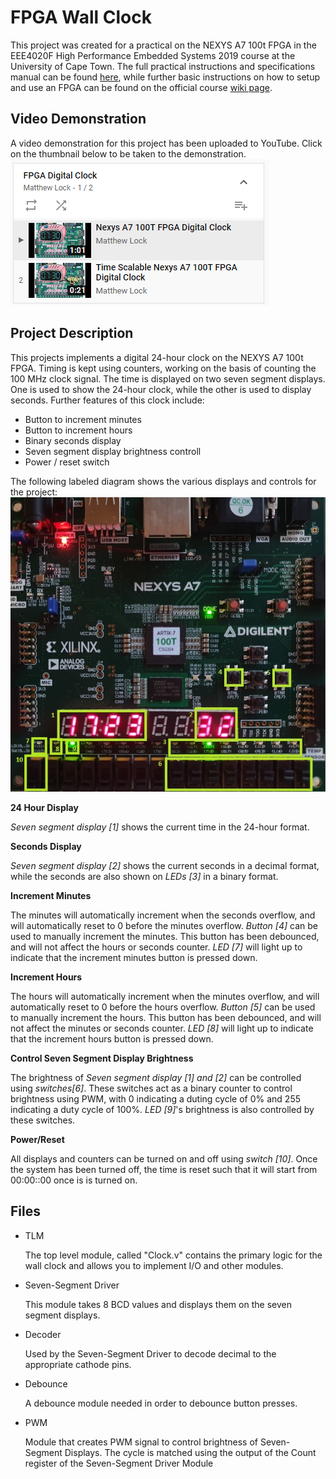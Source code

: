 
# FPGA Wall Clock
This project was created for a practical on the NEXYS A7 100t FPGA in the EEE4020F High Performance Embedded Systems 2019 course at the University of Cape Town.
The full practical instructions and specifications manual can be found [here](http://ocw.ee.uct.ac.za/courses/EEE4120F/Practicals.html), 
while further basic instructions on how to setup and use an FPGA can be found on the official course [wiki page](http://wiki.ee.uct.ac.za/Xilinx:Vivado).

## Video Demonstration
A video demonstration for this project has been uploaded to YouTube. Click on the thumbnail below to be taken to the demonstration.
<br>
[![Video Demonstration](/images/demonstration_thumbnail.png)](https://www.youtube.com/watch?v=FhooJ4PG5KM&list=PLIYLdk57DI7A1hTAwtIqUQzsAEMUl7pr1&index=1 "Video Demonstration")

## Project Description
This projects implements a digital 24-hour clock on the NEXYS A7 100t FPGA. Timing is kept using counters, working on the basis of counting the 100 MHz clock signal.
The time is displayed on two seven segment displays. One is used to show the 24-hour clock, while the other is used to display seconds.
Further features of this clock include:
- Button to increment minutes 
- Button to increment hours
- Binary seconds display
- Seven segment display brightness controll
- Power / reset switch

The following labeled diagram shows the various displays and controls for the project:
![Labeled Diagram](/images/fpga_labeled.jpeg)

**24 Hour Display**

*Seven segment display [1]* shows the current time in the 24-hour format.

**Seconds Display**

*Seven segment display [2]* shows the current seconds in a decimal format, while the seconds are also shown on *LEDs [3]* in a binary format. 


**Increment Minutes**

The minutes will automatically increment when the seconds overflow, and will automatically reset to 0 before the minutes overflow.
*Button [4]* can be used to manually increment the minutes. This button has been debounced, and will not affect the hours or seconds counter.
*LED [7]* will light up to indicate that the increment minutes button is pressed down.

**Increment Hours**

The hours will automatically increment when the minutes overflow, and will automatically reset to 0 before the hours overflow.
*Button [5]* can be used to manually increment the hours. This button has been debounced, and will not affect the minutes or seconds counter.
*LED [8]* will light up to indicate that the increment hours button is pressed down.

**Control Seven Segment Display Brightness**

The brightness of *Seven segment display [1] and [2]* can be controlled using *switches[6]*. These switches act as a binary counter to control brightness using PWM, 
with 0 indicating a duting cycle of 0% and 255 indicating a duty cycle of 100%.
*LED [9]*'s brightness is also controlled by these switches.

**Power/Reset**

All displays and counters can be turned on and off using *switch [10]*. 
Once the system has been turned off, the time is reset such that it will start from 00:00::00 once is is turned on.

## Files
* TLM

  The top level module, called "Clock.v" contains the primary logic for the wall clock and allows you to implement I/O and other modules.

* Seven-Segment Driver

   This module takes 8 BCD values and displays them on the seven segment displays.

* Decoder

    Used by the Seven-Segment Driver to decode decimal to the appropriate cathode pins.

* Debounce

   A debounce module needed in order to debounce button presses.

* PWM

   Module that creates PWM signal to control brightness of Seven-Segment Displays. The cycle is matched using the output of the Count register of the Seven-Segment Driver Module
